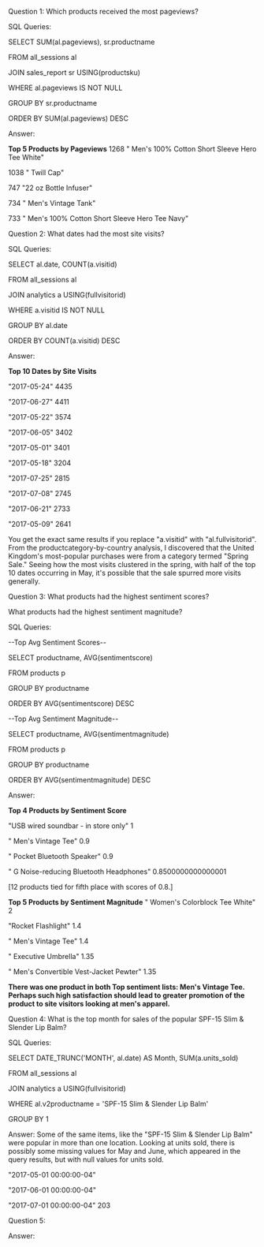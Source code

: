 Question 1: Which products received the most pageviews?

SQL Queries:

SELECT SUM(al.pageviews), sr.productname

FROM all_sessions al

JOIN sales_report sr USING(productsku)

WHERE al.pageviews IS NOT NULL

GROUP BY sr.productname

ORDER BY SUM(al.pageviews) DESC

Answer: 

**Top 5 Products by Pageviews**
1268	" Men's 100% Cotton Short Sleeve Hero Tee White"

1038	" Twill Cap"

747	"22 oz  Bottle Infuser"

734	" Men's Vintage Tank"

733	" Men's 100% Cotton Short Sleeve Hero Tee Navy"


Question 2: What dates had the most site visits?

SQL Queries:

SELECT al.date, COUNT(a.visitid)

FROM all_sessions al

JOIN analytics a USING(fullvisitorid)

WHERE a.visitid IS NOT NULL

GROUP BY al.date

ORDER BY COUNT(a.visitid) DESC


Answer:

**Top 10 Dates by Site Visits**

"2017-05-24"	4435

"2017-06-27"	4411

"2017-05-22"	3574

"2017-06-05"	3402

"2017-05-01"	3401

"2017-05-18"	3204

"2017-07-25"	2815

"2017-07-08"	2745

"2017-06-21"	2733

"2017-05-09"	2641

You get the exact same results if you replace "a.visitid" with "al.fullvisitorid". From the productcategory-by-country analysis, I discovered that the United Kingdom's most-popular purchases were from a category termed "Spring Sale." Seeing how the most visits clustered in the spring, with half of the top 10 dates occurring in May, it's possible that the sale spurred more visits generally.

Question 3: What products had the highest sentiment scores?

What products had the highest sentiment magnitude?

SQL Queries:

--Top Avg Sentiment Scores--

SELECT productname, AVG(sentimentscore)

FROM products p

GROUP BY productname

ORDER BY AVG(sentimentscore) DESC

--Top Avg Sentiment Magnitude--

SELECT productname, AVG(sentimentmagnitude)

FROM products p

GROUP BY productname

ORDER BY AVG(sentimentmagnitude) DESC


Answer:

**Top 4 Products by Sentiment Score**

"USB wired soundbar - in store only"	1

" Men's Vintage Tee"	0.9

" Pocket Bluetooth Speaker"	0.9

" G Noise-reducing Bluetooth Headphones"	0.8500000000000001

[12 products tied for fifth place with scores of 0.8.]

**Top 5 Products by Sentiment Magnitude**
" Women's Colorblock Tee White"	2

"Rocket Flashlight"	1.4

" Men's Vintage Tee"	1.4

" Executive Umbrella"	1.35

" Men's Convertible Vest-Jacket Pewter"	1.35

**There was one product in both Top sentiment lists: Men's Vintage Tee. Perhaps such high satisfaction should lead to greater promotion of the product to site visitors looking at men's apparel.**




Question 4: What is the top month for sales of the popular SPF-15 Slim & Slender Lip Balm?

SQL Queries:

SELECT DATE_TRUNC('MONTH', al.date) AS Month, SUM(a.units_sold)

FROM all_sessions al

JOIN analytics a USING(fullvisitorid)

WHERE al.v2productname = 'SPF-15 Slim & Slender Lip Balm' 

GROUP BY 1

Answer: Some of the same items, like the "SPF-15 Slim & Slender Lip Balm" were popular in more than one location. Looking at units sold, there is possibly some missing values for May and June, which appeared in the query results, but with null values for units sold.

"2017-05-01 00:00:00-04"	

"2017-06-01 00:00:00-04"	

"2017-07-01 00:00:00-04"	203


Question 5: 


Answer:


